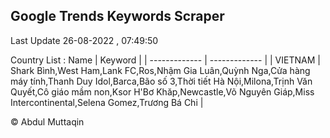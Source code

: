 

## Google Trends Keywords Scraper 
 
Last Update 26-08-2022 , 07:49:50

Country List :
 Name  | Keyword |
| ------------- | ------------- |
| VIETNAM | Shark Bình,West Ham,Lank FC,Ros,Nhậm Gia Luân,Quỳnh Nga,Cửa hàng máy tính,Thanh Duy Idol,Barca,Bão số 3,Thời tiết Hà Nội,Milona,Trịnh Văn Quyết,Cô giáo mầm non,Ksor H'Bơ Khăp,Newcastle,Võ Nguyên Giáp,Miss Intercontinental,Selena Gomez,Trương Bá Chi |



© Abdul Muttaqin 
